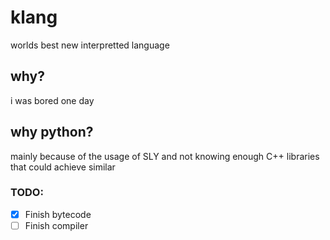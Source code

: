 # klang
worlds best new interpretted language

## why?
i was bored one day

## why python?
mainly because of the usage of SLY and not knowing enough C++ libraries that could achieve similar

### TODO:
* [x] Finish bytecode
* [ ] Finish compiler
